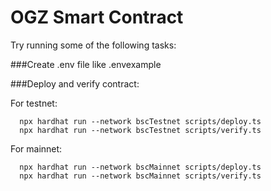 # OGZ Smart Contract


Try running some of the following tasks:

###Create .env file like .envexample



###Deploy and verify contract:

For testnet:

```shell
  npx hardhat run --network bscTestnet scripts/deploy.ts
  npx hardhat run --network bscTestnet scripts/verify.ts
```

For mainnet: 

```shell
  npx hardhat run --network bscMainnet scripts/deploy.ts
  npx hardhat run --network bscMainnet scripts/verify.ts
```
